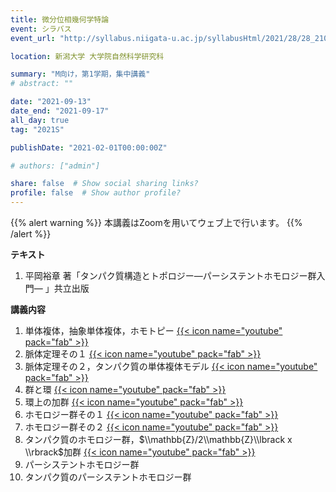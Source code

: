 ```yaml
---
title: 微分位相幾何学特論
event: シラバス
event_url: "http://syllabus.niigata-u.ac.jp/syllabusHtml/2021/28/28_210F3163_ja_JP.html"

location: 新潟大学 大学院自然科学研究科

summary: "M向け，第1学期，集中講義"
# abstract: ""

date: "2021-09-13"
date_end: "2021-09-17"
all_day: true
tag: "2021S"

publishDate: "2021-02-01T00:00:00Z"

# authors: ["admin"]

share: false  # Show social sharing links?
profile: false  # Show author profile?
---
```

{{% alert warning %}}
本講義はZoomを用いてウェブ上で行います。
{{% /alert %}}

**テキスト**

1. 平岡裕章 著「タンパク質構造とトポロジー―パーシステントホモロジー群入門― 」共立出版

**講義内容**

1. 単体複体，抽象単体複体，ホモトピー
	[{{< icon name="youtube" pack="fab" >}}](https://youtu.be/kAvmwyo4wCc)
2. 脈体定理その１
	[{{< icon name="youtube" pack="fab" >}}](https://youtu.be/3S_YfM_wlJ0)
3. 脈体定理その２，タンパク質の単体複体モデル
	[{{< icon name="youtube" pack="fab" >}}](https://youtu.be/TOJGQ2GpfFc)
4. 群と環
	[{{< icon name="youtube" pack="fab" >}}](https://youtu.be/pHYPFhZLwyI)
5. 環上の加群
	[{{< icon name="youtube" pack="fab" >}}](https://youtu.be/s44ZlC0ruXA)
6. ホモロジー群その１
	[{{< icon name="youtube" pack="fab" >}}](https://youtu.be/waBOf4A6wMk)
7. ホモロジー群その２
	[{{< icon name="youtube" pack="fab" >}}](https://youtu.be/8II3MP4Sepw)
8. タンパク質のホモロジー群，$\\mathbb{Z}/2\\mathbb{Z}\\lbrack x \\rbrack$加群
	[{{< icon name="youtube" pack="fab" >}}](https://youtu.be/PwS819CscY4)
9. パーシステントホモロジー群
10. タンパク質のパーシステントホモロジー群